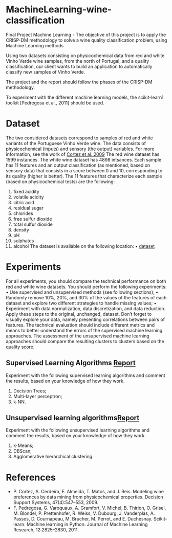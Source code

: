 # MachineLearning-wine-classification
Final Project Machine Learning - The objective of this project is to apply the CRISP-DM methodology to solve a wine quality classification problem, using Machine Learning methods 

Using two datasets consisting on physicochemical data from red and white Vinho Verde
wine samples, from the north of Portugal, and a quality classification, our client wants to
build an application to automatically classify new samples of Vinho Verde.

The project and the report should follow the phases of the CRISP-DM methodology.

To experiment with the different machine learning models, the scikit-learn1
toolkit [Pedregosa et al., 2011] should be used.

# Dataset
The two considered datasets correspond to samples of red and white variants of the Portuguese Vinho Verde wine. The data consists of physicochemical (inputs) and sensory (the
output) variables. For more information, see the work of [Cortez et al. 2009](https://scikit-learn.org/stable/index.html)
The red wine dataset has 1599 instances. The white wine dataset has 4898 intsances.
Each sample has 11 features and an output classification (as mentioned, based on sensory
data) that consists in a score between 0 and 10, corresponding to its quality (higher is better). The 11 features that characterize each sample (based on physicochemical tests) are the
following:
1) fixed acidity
2) volatile acidity
3) citric acid
4) residual sugar
5) chlorides
6) free sulfur dioxide
7) total sulfur dioxide
8) density
9) pH
10) sulphates
11) alcohol
The dataset is available on the following location:
• [dataset](https://archive.ics.uci.edu/ml/machine-learning-databases/wine-quality/)

# Experiments
For all experiments, you should compare the technical performance on both red and white
wine datasets.
You should perform the following experiments:
• Use supervised and unsupervised methods (see following sections);
• Randomly remove 10%, 20%, and 30% of the values of the features of each dataset and
explore two different strategies to handle missing values;
• Experiment with data normalization, data discretization, and data reduction. Apply
these steps to the original, unchanged, dataset.
Don’t forget to visually explore your data, namely presenting correlations between pairs
of features.
The technical evaluation should include different metrics and means to better understand the errors of the supervised machine learning approaches. The assessment of the
unsupervised machine learning approaches should compare the resulting clusters to clusters based on the quality score.

## Supervised Learning Algorithms [Report](report_supervised.ipynb)

Experiment with the following supervised learning algorithms and comment the results,
based on your knowledge of how they work.
1. Decision Trees;
2. Multi-layer perceptron;
3. k-NN.

## Unsupervised learning algorithms[Report](report_unsupervised.ipynb)

Experiment with the following unsupervised learning algorithms and comment the results,
based on your knowledge of how they work.
1. k-Means;
2. DBScan;
3. Agglomerative hierarchical clustering.

# References
* P. Cortez, A. Cerdeira, F. Almeida, T. Matos, and J. Reis. Modeling wine preferences by data mining from physicochemical properties. Decision Support Systems, 47(4):547–553, 2009.
* F. Pedregosa, G. Varoquaux, A. Gramfort, V. Michel, B. Thirion, O. Grisel, M. Blondel, P. Prettenhofer, R. Weiss, V. Dubourg, J. Vanderplas, A. Passos, D. Cournapeau, M. Brucher, M. Perrot, and E. Duchesnay. Scikit-learn: Machine learning in Python. Journal of Machine Learning Research, 12:2825–2830, 2011.
